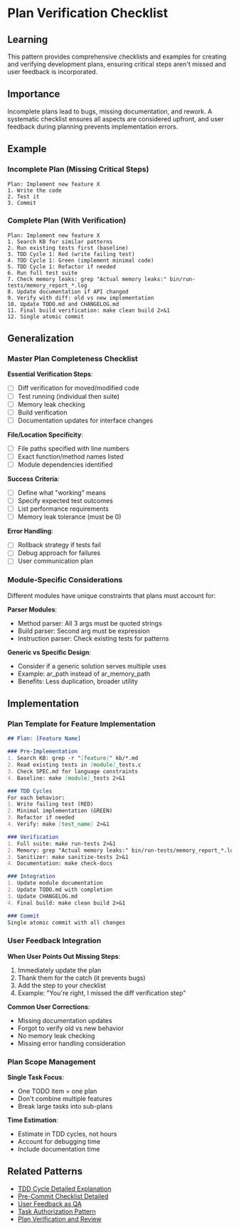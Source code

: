 # Plan Verification Checklist

## Learning

This pattern provides comprehensive checklists and examples for creating and verifying development plans, ensuring critical steps aren't missed and user feedback is incorporated.

## Importance

Incomplete plans lead to bugs, missing documentation, and rework. A systematic checklist ensures all aspects are considered upfront, and user feedback during planning prevents implementation errors.

## Example

### Incomplete Plan (Missing Critical Steps)
```
Plan: Implement new feature X
1. Write the code
2. Test it
3. Commit
```

### Complete Plan (With Verification)
```
Plan: Implement new feature X
1. Search KB for similar patterns
2. Run existing tests first (baseline)
3. TDD Cycle 1: Red (write failing test)
4. TDD Cycle 1: Green (implement minimal code)
5. TDD Cycle 1: Refactor if needed
6. Run full test suite
7. Check memory leaks: grep "Actual memory leaks:" bin/run-tests/memory_report_*.log
8. Update documentation if API changed
9. Verify with diff: old vs new implementation
10. Update TODO.md and CHANGELOG.md
11. Final build verification: make clean build 2>&1
12. Single atomic commit
```

## Generalization

### Master Plan Completeness Checklist

**Essential Verification Steps**:
- [ ] Diff verification for moved/modified code
- [ ] Test running (individual then suite)
- [ ] Memory leak checking
- [ ] Build verification
- [ ] Documentation updates for interface changes

**File/Location Specificity**:
- [ ] File paths specified with line numbers
- [ ] Exact function/method names listed
- [ ] Module dependencies identified

**Success Criteria**:
- [ ] Define what "working" means
- [ ] Specify expected test outcomes
- [ ] List performance requirements
- [ ] Memory leak tolerance (must be 0)

**Error Handling**:
- [ ] Rollback strategy if tests fail
- [ ] Debug approach for failures
- [ ] User communication plan

### Module-Specific Considerations

Different modules have unique constraints that plans must account for:

**Parser Modules**:
- Method parser: All 3 args must be quoted strings
- Build parser: Second arg must be expression
- Instruction parser: Check existing tests for patterns

**Generic vs Specific Design**:
- Consider if a generic solution serves multiple uses
- Example: ar_path instead of ar_memory_path
- Benefits: Less duplication, broader utility

## Implementation

### Plan Template for Feature Implementation

```markdown
## Plan: [Feature Name]

### Pre-Implementation
1. Search KB: grep -r "[feature]" kb/*.md
2. Read existing tests in [module]_tests.c
3. Check SPEC.md for language constraints
4. Baseline: make [module]_tests 2>&1

### TDD Cycles
For each behavior:
1. Write failing test (RED)
2. Minimal implementation (GREEN)  
3. Refactor if needed
4. Verify: make [test_name] 2>&1

### Verification
1. Full suite: make run-tests 2>&1
2. Memory: grep "Actual memory leaks:" bin/run-tests/memory_report_*.log
3. Sanitizer: make sanitize-tests 2>&1
4. Documentation: make check-docs

### Integration
1. Update module documentation
2. Update TODO.md with completion
3. Update CHANGELOG.md
4. Final build: make clean build 2>&1

### Commit
Single atomic commit with all changes
```

### User Feedback Integration

**When User Points Out Missing Steps**:
1. Immediately update the plan
2. Thank them for the catch (it prevents bugs)
3. Add the step to your checklist
4. Example: "You're right, I missed the diff verification step"

**Common User Corrections**:
- Missing documentation updates
- Forgot to verify old vs new behavior
- No memory leak checking
- Missing error handling consideration

### Plan Scope Management

**Single Task Focus**:
- One TODO item = one plan
- Don't combine multiple features
- Break large tasks into sub-plans

**Time Estimation**:
- Estimate in TDD cycles, not hours
- Account for debugging time
- Include documentation time

## Related Patterns

- [TDD Cycle Detailed Explanation](tdd-cycle-detailed-explanation.md)
- [Pre-Commit Checklist Detailed](pre-commit-checklist-detailed.md)
- [User Feedback as QA](user-feedback-as-qa.md)
- [Task Authorization Pattern](task-authorization-pattern.md)
- [Plan Verification and Review](plan-verification-and-review.md)